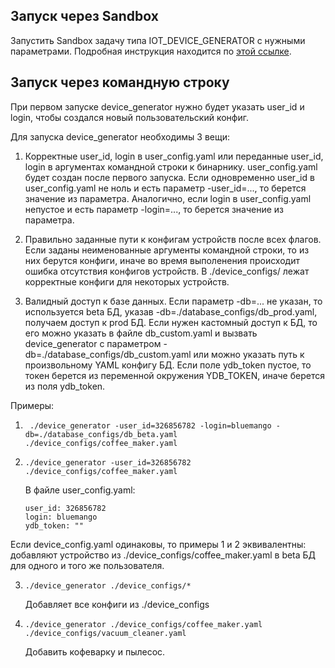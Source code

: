 ## Запуск через Sandbox

Запустить Sandbox задачу типа IOT_DEVICE_GENERATOR c нужными параметрами.
Подробная инструкция находится по 
[этой ссылке](https://wiki.yandex-team.ru/alicetesting/Umnyjj-dom/#sozdanievirtualnyxustrojjstv).


##  Запуск через командную строку
При первом запуске device_generator нужно будет указать user_id и login, чтобы создался новый пользовательский конфиг.


Для запуска device_generator необходимы 3 вещи:

1. Корректные user_id, login в user_config.yaml или переданные user_id, login в аргументах командной строки к бинарнику.
user_config.yaml будет создан после первого запуска.
Если одновременно user_id в user_config.yaml не ноль и есть параметр -user_id=..., то берется значение из параметра.
Аналогично, если login в user_config.yaml непустое и есть параметр -login=..., то берется значение из параметра.

2. Правильно заданные пути к конфигам устройств после всех флагов.
Если заданы неименованные аргументы командной строки, то из них берутся конфиги, иначе во время выполенения происходит ошибка отсутствия
конфигов устройств.
В ./device_configs/ лежат корректные конфиги для некоторых устройств.

3. Валидный доступ к базе данных. Если параметр -db=... не указан, то используется beta БД,
указав -db=./database_configs/db_prod.yaml, получаем доступ к prod БД.
Если нужен кастомный доступ к БД, то его можно указать в файле db_custom.yaml
и вызвать device_generator с параметром -db=./database_configs/db_custom.yaml или можно указать путь к произвольному
YAML конфигу БД.
Если поле ydb_token пустое, то токен берется из переменной окружения YDB_TOKEN, иначе берется из поля ydb_token.


Примеры:

1. ```
    ./device_generator -user_id=326856782 -login=bluemango -db=./database_configs/db_beta.yaml ./device_configs/coffee_maker.yaml
   ```

2. ```
   ./device_generator -user_id=326856782 ./device_configs/coffee_maker.yaml
   ```
    В файле user_config.yaml:
    ```(yaml)
    user_id: 326856782
    login: bluemango
    ydb_token: ""
    ```
Если device_config.yaml одинаковы, то примеры 1 и 2 эквивалентны: добавляют устройство из ./device_configs/coffee_maker.yaml
в beta БД для одного и того же пользователя.

3. ```
   ./device_generator ./device_configs/*
   ```
    Добавляет все конфиги из ./device_configs
4.  ```
    ./device_generator ./device_configs/coffee_maker.yaml ./device_configs/vacuum_cleaner.yaml
    ```
    Добавить кофеварку и пылесос.

